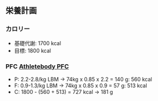 
## 栄養計画
### カロリー
- 基礎代謝: 1700 kcal
- 目標: 1800 kcal

### PFC [Athletebody PFC](https://athletebody.jp/2014/02/21/nutritional-hierarchy-macros-fibre/)
- P: 2.2-2.8/kg LBM -> 74kg x 0.85 x 2.2 = 140 g: 560 kcal
- F: 0.9-1.3/kg LBM -> 74kg x 0.85 x 0.9 = 57 g: 513 kcal
- C: 1800 - (560 + 513) = 727 kcal -> 181 g